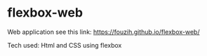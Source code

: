 # flexbox-web

Web application see this link: https://fouzih.github.io/flexbox-web/

Tech used: Html and CSS using flexbox 
